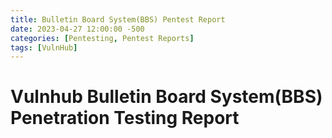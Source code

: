 ```yaml
---
title: Bulletin Board System(BBS) Pentest Report
date: 2023-04-27 12:00:00 -500
categories: [Pentesting, Pentest Reports]
tags: [VulnHub]
---
```


# Vulnhub Bulletin Board System(BBS) Penetration Testing Report

<object data="/assets/pdf/Pentest1Report_Correction.pdf" width="800" height="1000" type="application/pdf"></object>
